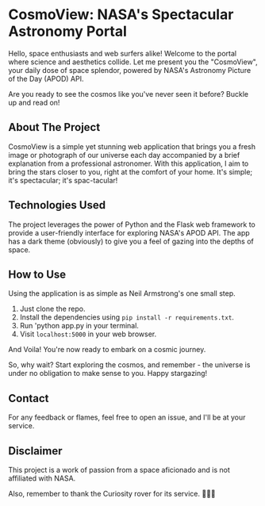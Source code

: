 # CosmoView: NASA's Spectacular Astronomy Portal

Hello, space enthusiasts and web surfers alike! Welcome to the portal where science and aesthetics collide. Let me present you the "CosmoView", your daily dose of space splendor, powered by NASA's Astronomy Picture of the Day (APOD) API.

Are you ready to see the cosmos like you've never seen it before? Buckle up and read on!

## About The Project

CosmoView is a simple yet stunning web application that brings you a fresh image or photograph of our universe each day accompanied by a brief explanation from a professional astronomer. With this application, I aim to bring the stars closer to you, right at the comfort of your home. It's simple; it's spectacular; it's spac-tacular!

## Technologies Used

The project leverages the power of Python and the Flask web framework to provide a user-friendly interface for exploring NASA's APOD API. The app has a dark theme (obviously) to give you a feel of gazing into the depths of space.

## How to Use

Using the application is as simple as Neil Armstrong's one small step. 

1. Just clone the repo.
2. Install the dependencies using `pip install -r requirements.txt`.
3. Run 'python app.py  in your terminal.
4. Visit `localhost:5000` in your web browser.

And Voila! You're now ready to embark on a cosmic journey. 

So, why wait? Start exploring the cosmos, and remember - the universe is under no obligation to make sense to you. Happy stargazing!

## Contact

For any feedback or flames, feel free to open an issue, and I'll be at your service.

## Disclaimer

This project is a work of passion from a space aficionado and is not affiliated with NASA.

Also, remember to thank the Curiosity rover for its service. 👋🚀🔭
